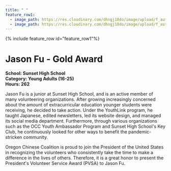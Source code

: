 ```yaml
---
title: " "
feature_row1:
  - image_path: https://res.cloudinary.com/dhngj18do/image/upload/f_auto,q_auto/v1/images/pvsa/2021_Jason_Fu
  - image_path: https://res.cloudinary.com/dhngj18do/image/upload/f_auto,q_auto/v1/images/activities/year_2021
---
```


{% include feature_row id="feature_row1"%}

# Jason Fu - Gold Award

**School: Sunset High School**  
**Category: Young Adults (16-25)**  
**Hours: 262**  

Jason Fu is a junior at Sunset High School, and is an active member of many volunteering organizations. After growing increasingly concerned about the amount of extracurricular education younger students were receiving, he decided to take action. Under the YouthLink program, he taught Japanese, edited newsletters, led its website design, and managed its social media department. Furthermore, through various organizations such as the OCC Youth Ambassador Program and Sunset High School's Key Club, he continuously looked for other ways to benefit the pandemic-stricken community.

Oregon Chinese Coalition is proud to join the President of the United States in recognizing the volunteers who consistently take the time to make a difference in the lives of others. Therefore, it is a great honor to present the President's Volunteer Service Award (PVSA) to Jason Fu.
